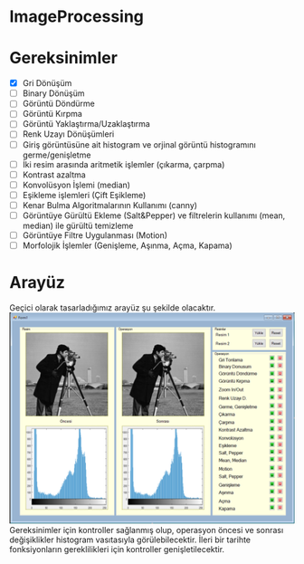 # ImageProcessing
# Gereksinimler
- [x] Gri Dönüşüm
- [ ] Binary Dönüşüm
- [ ] Görüntü Döndürme
- [ ] Görüntü Kırpma
- [ ] Görüntü Yaklaştırma/Uzaklaştırma
- [ ] Renk Uzayı Dönüşümleri
- [ ] Giriş görüntüsüne ait histogram ve orjinal görüntü histogramını germe/genişletme
- [ ] İki resim arasında aritmetik işlemler (çıkarma, çarpma)
- [ ] Kontrast azaltma
- [ ] Konvolüsyon İşlemi (median)
- [ ] Eşikleme işlemleri (Çift Eşikleme)
- [ ] Kenar Bulma Algoritmalarının Kullanımı (canny)
- [ ] Görüntüye Gürültü Ekleme (Salt&Pepper) ve filtrelerin kullanımı (mean, median) ile gürültü temizleme
- [ ] Görüntüye Filtre Uygulanması (Motion)
- [ ] Morfolojik İşlemler (Genişleme, Aşınma, Açma, Kapama)

# Arayüz
Geçici olarak tasarladığımız arayüz şu şekilde olacaktır.
![Form Demo](./src/ui.png)
Gereksinimler için kontroller sağlanmış olup, operasyon öncesi ve sonrası değişiklikler histogram vasıtasıyla görülebilecektir.
İleri bir tarihte fonksiyonların gereklilikleri için kontroller genişletilecektir.